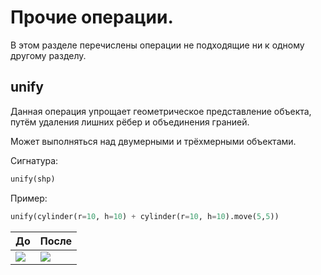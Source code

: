 # Прочие операции.

В этом разделе перечислены операции не подходящие ни к одному другому разделу.

## unify
Данная операция упрощает геометрическое представление объекта, путём удаления лишних рёбер и объединения гранией.

Может выполняться над двумерными и трёхмерными объектами.

Сигнатура:
```python
unify(shp)
```

Пример:
```python
unify(cylinder(r=10, h=10) + cylinder(r=10, h=10).move(5,5))
```

| До | После |
|---|---|
| ![](../images/generic/unify0.png) | ![](../images/generic/unify1.png) |
